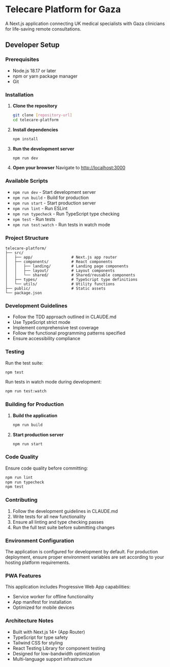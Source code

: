 # Telecare Platform for Gaza

A Next.js application connecting UK medical specialists with Gaza clinicians for life-saving remote
consultations.

## Developer Setup

### Prerequisites

- Node.js 18.17 or later
- npm or yarn package manager
- Git

### Installation

1. **Clone the repository**

   ```bash
   git clone [repository-url]
   cd telecare-platform
   ```

2. **Install dependencies**

   ```bash
   npm install
   ```

3. **Run the development server**

   ```bash
   npm run dev
   ```

4. **Open your browser** Navigate to [http://localhost:3000](http://localhost:3000)

### Available Scripts

- `npm run dev` - Start development server
- `npm run build` - Build for production
- `npm run start` - Start production server
- `npm run lint` - Run ESLint
- `npm run typecheck` - Run TypeScript type checking
- `npm test` - Run tests
- `npm run test:watch` - Run tests in watch mode

### Project Structure

```
telecare-platform/
├── src/
│   ├── app/                 # Next.js app router
│   ├── components/          # React components
│   │   ├── landing/         # Landing page components
│   │   ├── layout/          # Layout components
│   │   └── shared/          # Shared/reusable components
│   ├── types/               # TypeScript type definitions
│   └── utils/               # Utility functions
├── public/                  # Static assets
└── package.json
```

### Development Guidelines

- Follow the TDD approach outlined in CLAUDE.md
- Use TypeScript strict mode
- Implement comprehensive test coverage
- Follow the functional programming patterns specified
- Ensure accessibility compliance

### Testing

Run the test suite:

```bash
npm test
```

Run tests in watch mode during development:

```bash
npm run test:watch
```

### Building for Production

1. **Build the application**

   ```bash
   npm run build
   ```

2. **Start production server**
   ```bash
   npm run start
   ```

### Code Quality

Ensure code quality before committing:

```bash
npm run lint
npm run typecheck
npm test
```

### Contributing

1. Follow the development guidelines in CLAUDE.md
2. Write tests for all new functionality
3. Ensure all linting and type checking passes
4. Run the full test suite before submitting changes

### Environment Configuration

The application is configured for development by default. For production deployment, ensure proper
environment variables are set according to your hosting platform requirements.

### PWA Features

This application includes Progressive Web App capabilities:

- Service worker for offline functionality
- App manifest for installation
- Optimized for mobile devices

### Architecture Notes

- Built with Next.js 14+ (App Router)
- TypeScript for type safety
- Tailwind CSS for styling
- React Testing Library for component testing
- Designed for low-bandwidth optimization
- Multi-language support infrastructure
